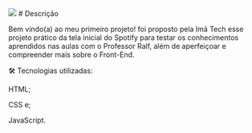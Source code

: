 <img src="./img/preview"/>
# Descrição

Bem vindo(a) ao meu primeiro projeto! 
foi proposto pela Imã Tech esse projeto prático da tela inicial do Spotify 
para testar os conhecimentos aprendidos nas aulas com o Professor Ralf, além de aperfeiçoar e 
compreender mais sobre o Front-End.

🛠 Tecnologias utilizadas:	 

HTML;

CSS e;

JavaScript.
